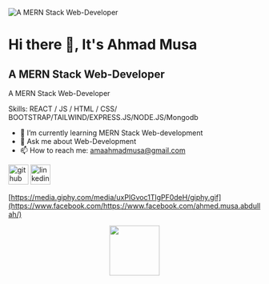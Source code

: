 ![A MERN Stack Web-Developer](https://res.cloudinary.com/practicaldev/image/fetch/s--WPQ75f2s--/c_imagga_scale,f_auto,fl_progressive,h_420,q_auto,w_1000/https://dev-to-uploads.s3.amazonaws.com/uploads/articles/epv55hgtsfi8csprpj9u.jpg)

# Hi there 👋, It's Ahmad Musa
## A MERN Stack Web-Developer


A MERN Stack Web-Developer

Skills: REACT / JS / HTML / CSS/ BOOTSTRAP/TAILWIND/EXPRESS.JS/NODE.JS/Mongodb

- 🌱 I’m currently learning MERN Stack Web-development 
- 💬 Ask me about Web-Development 
- 📫 How to reach me: amaahmadmusa@gmail.com  


[<img src='https://cdn.jsdelivr.net/npm/simple-icons@3.0.1/icons/github.svg' alt='github' height='40'>](https://github.com/https://github.com/AMAscientist5)  [<img src='https://cdn.jsdelivr.net/npm/simple-icons@3.0.1/icons/linkedin.svg' alt='linkedin' height='40'>](https://www.linkedin.com/in/https://www.linkedin.com/in/ahmad-musa-abdullah//) 

 [https://media.giphy.com/media/uxPlGvoc1TlgPF0deH/giphy.gif](https://www.facebook.com/https://www.facebook.com/ahmed.musa.abdullah/)  

<div id="header" align="center">
  <img src="https://media.giphy.com/media/uxPlGvoc1TlgPF0deH/giphy.gif" width="100"/>
</div>
